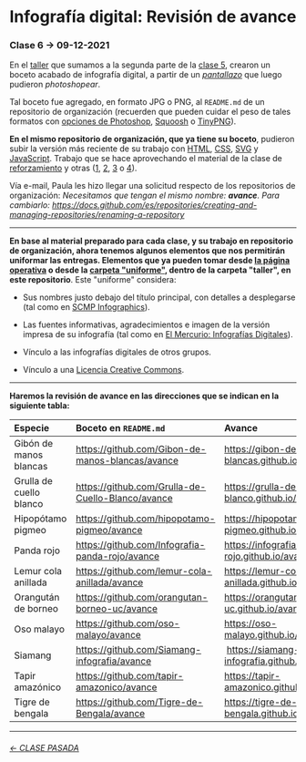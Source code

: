 # Infografía digital: Revisión de avance

### Clase 6 → 09-12-2021

En el [taller](https://github.com/profesorfaco/infografia/tree/main/taller) que sumamos a la segunda parte de la [clase 5](https://github.com/profesorfaco/infografia/tree/main/clase-5), crearon un boceto acabado de infografía digital, a partir de un [*pantallazo*](https://www.site-shot.com/) que luego pudieron *photoshopear*.

Tal boceto fue agregado, en formato JPG o PNG, al `README.md` de un repositorio de organización (recuerden que pueden cuidar el peso de tales formatos con [opciones de Photoshop](https://helpx.adobe.com/es/photoshop-elements/using/optimizing-images.html), [Squoosh](https://squoosh.app/) o [TinyPNG](https://tinypng.com/)).  

**En el mismo repositorio de organización, que ya tiene su boceto**, pudieron subir la versión más reciente de su trabajo con [HTML](https://developer.mozilla.org/es/docs/Web/HTML), [CSS](https://developer.mozilla.org/es/docs/Web/CSS), [SVG](https://developer.mozilla.org/es/docs/Web/SVG) y [JavaScript](https://jsparagatos.com/). Trabajo que se hace aprovechando el material de la clase de [reforzamiento](https://profesorfaco.github.io/infografia/reforzamiento/) y otras ([1](https://github.com/profesorfaco/infografia/tree/main/clase-1), [2](https://github.com/profesorfaco/infografia/tree/main/clase-2), [3](https://github.com/profesorfaco/infografia/tree/main/clase-3) o [4](https://github.com/profesorfaco/infografia/tree/main/clase-4)).

Vía e-mail, Paula les hizo llegar una solicitud respecto de los repositorios de organización: *Necesitamos que tengan el mismo nombre: **avance**. Para cambiarlo: https://docs.github.com/es/repositories/creating-and-managing-repositories/renaming-a-repository*

- - - - - - - 

**En base al material preparado para cada clase, y su trabajo en repositorio de organización, ahora tenemos algunos elementos que nos permitirán uniformar las entregas. Elementos que ya pueden tomar desde [la página operativa](https://profesorfaco.github.io/infografia/taller/uniforme/) o desde la [carpeta "uniforme"](https://github.com/profesorfaco/infografia/tree/main/taller/uniforme), dentro de la carpeta "taller", en este repositorio**. Este "uniforme" considera:

- Sus nombres justo debajo del título principal, con detalles a desplegarse (tal como en [SCMP Infographics](https://www.scmp.com/infographic/)).

- Las fuentes informativas, agradecimientos e imagen de la versión impresa de su infografía (tal como en [El Mercurio: Infografías Digitales](http://infografias.elmercurio.com/)). 

- Vínculo a las infografías digitales de otros grupos. 

- Vínculo a una [Licencia Creative Commons](https://creativecommons.org/choose/?lang=es).

- - - - - - - - -

**Haremos la revisión de avance en las direcciones que se indican en la siguiente tabla:**

| Especie | Boceto en `README.md` | Avance    |
|:--------|:---------------------|:----------|
| Gibón de manos blancas | https://github.com/Gibon-de-manos-blancas/avance | https://gibon-de-manos-blancas.github.io/avance/ |
| Grulla de cuello blanco | https://github.com/Grulla-de-Cuello-Blanco/avance | https://grulla-de-cuello-blanco.github.io/avance |
| Hipopótamo pigmeo | https://github.com/hipopotamo-pigmeo/avance | https://hipopotamo-pigmeo.github.io/avance |
| Panda rojo | https://github.com/Infografia-panda-rojo/avance | https://infografia-panda-rojo.github.io/avance |
| Lemur cola anillada | https://github.com/lemur-cola-anillada/avance | https://lemur-cola-anillada.github.io/avance |
| Orangután de borneo | https://github.com/orangutan-borneo-uc/avance | https://orangutan-borneo-uc.github.io/avance |
| Oso malayo | https://github.com/oso-malayo/avance | https://oso-malayo.github.io/avance |
| Siamang | https://github.com/Siamang-infografia/avance | https://siamang-infografia.github.io/avance |
| Tapir amazónico | https://github.com/tapir-amazonico/avance | https://tapir-amazonico.github.io/avance | 
| Tigre de bengala | https://github.com/Tigre-de-Bengala/avance | https://tigre-de-bengala.github.io/avance/ |


- - - - - - - -

###### [← CLASE PASADA](https://github.com/profesorfaco/infografia/tree/main/clase-5)
